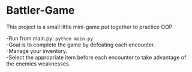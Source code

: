 ﻿# Battler-Game

 This project is a small little mini-game put together to practice OOP. <br>

-Run from main.py: `python main.py` <br>
-Goal is to complete the game by defeating each encounter. <br>
-Manage your inventory. <br>
-Select the appropriate item before each encounter to take advantage of the enemies weaknesses. <br>
